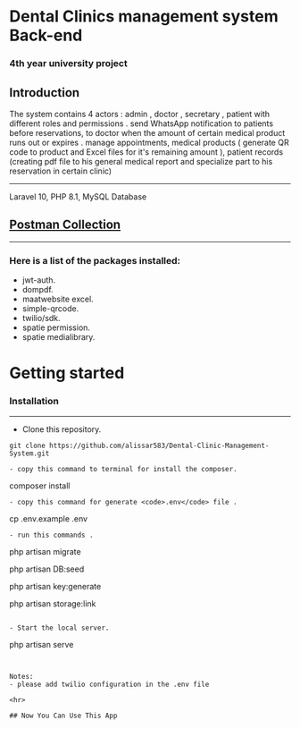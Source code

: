 # Dental Clinics management system Back-end


### 4th year university project

## Introduction
The system contains 4 actors : admin , doctor , secretary , patient with different roles and permissions .
send WhatsApp notification to patients before reservations, to doctor when the amount of certain medical product runs out or expires .
manage appointments, medical products ( generate QR code to product and Excel files for it's remaining amount ), patient records (creating pdf file to his general medical report and specialize part to his reservation in certain clinic)
<hr> 

Laravel 10, PHP 8.1, MySQL Database

## [Postman Collection](https://documenter.getpostman.com/view/20750849/2s93m7W1i1)

<hr> 

### Here is a list of the packages installed:
- jwt-auth.
- dompdf.
- maatwebsite excel.
- simple-qrcode.
- twilio/sdk.
- spatie permission.
- spatie medialibrary.


# Getting started
### Installation
<hr> 


- Clone this repository.
```
git clone https://github.com/alissar583/Dental-Clinic-Management-System.git

- copy this command to terminal for install the composer.
```
composer install
```
- copy this command for generate <code>.env</code> file .
```
cp .env.example .env 
```
- run this commands .
``` 
php artisan migrate

php artisan DB:seed

php artisan key:generate

php artisan storage:link
```

- Start the local server.
```
php artisan serve 
```


Notes:
- please add twilio configuration in the .env file

<hr>

## Now You Can Use This App 


